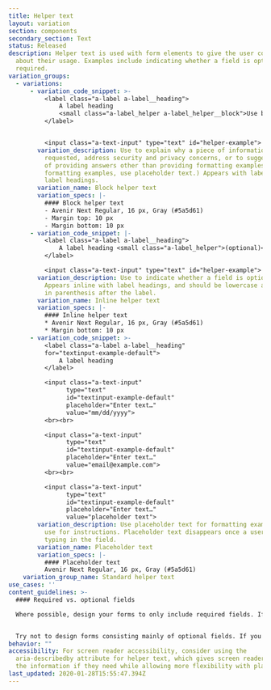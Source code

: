 ```yaml
---
title: Helper text
layout: variation
section: components
secondary_section: Text
status: Released
description: Helper text is used with form elements to give the user context
  about their usage. Examples include indicating whether a field is optional or
  required.
variation_groups:
  - variations:
      - variation_code_snippet: >-
          <label class="a-label a-label__heading">
              A label heading
              <small class="a-label_helper a-label_helper__block">Use block helper text for instructions</small>
          </label>


          <input class="a-text-input" type="text" id="helper-example">
        variation_description: Use to explain why a piece of information is being
          requested, address security and privacy concerns, or to suggest ways
          of providing answers other than providing formatting examples. (For
          formatting examples, use placeholder text.) Appears with labels and
          label headings.
        variation_name: Block helper text
        variation_specs: |-
          #### Block helper text
          - Avenir Next Regular, 16 px, Gray (#5a5d61)
          - Margin top: 10 px
          - Margin bottom: 10 px
      - variation_code_snippet: |-
          <label class="a-label a-label__heading">
              A label heading <small class="a-label_helper">(optional)</small>
          </label>

          <input class="a-text-input" type="text" id="helper-example">
        variation_description: Use to indicate whether a field is optional or required.
          Appears inline with label headings, and should be lowercase and placed
          in parenthesis after the label.
        variation_name: Inline helper text
        variation_specs: |-
          #### Inline helper text
          * Avenir Next Regular, 16 px, Gray (#5a5d61)
          * Margin bottom: 10 px
      - variation_code_snippet: >-
          <label class="a-label a-label__heading"
          for="textinput-example-default">
              A label heading
          </label>

          <input class="a-text-input"
                type="text"
                id="textinput-example-default"
                placeholder="Enter text…"
                value="mm/dd/yyyy">
          <br><br>

          <input class="a-text-input"
                type="text"
                id="textinput-example-default"
                placeholder="Enter text…"
                value="email@example.com">
          <br><br>

          <input class="a-text-input"
                type="text"
                id="textinput-example-default"
                placeholder="Enter text…"
                value="placeholder text">
        variation_description: Use placeholder text for formatting examples only. Don’t
          use for instructions. Placeholder text disappears once a user begins
          typing in the field.
        variation_name: Placeholder text
        variation_specs: |-
          #### Placeholder text
          Avenir Next Regular, 16 px, Gray (#5a5d61)
    variation_group_name: Standard helper text
use_cases: ''
content_guidelines: >-
  #### Required vs. optional fields

  Where possible, design your forms to only include required fields. If it’s not required, ask yourself if it’s really necessary to include at all. Add instructions at the top of the form to clearly indicate that all fields are required unless otherwise noted. If a field is optional, indicate it with inline helper text, as shown above. Don’t indicate which fields are required; that would only introduce redundant visual noise.


  Try not to design forms consisting mainly of optional fields. If you must do so, mark required field labels only with inline helper text.
behavior: ""
accessibility: For screen reader accessibility, consider using the
  aria-describedby attribute for helper text, which gives screen readers users
  the information if they need while allowing more flexibility with placement.
last_updated: 2020-01-28T15:55:47.394Z
---
```

